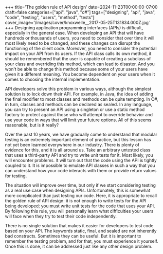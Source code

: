 +++
title='The golden rule of API design'
date=2024-11-23T00:00:00-07:00
draft=false
categories=["api", "java", "c#"]
tags=["designing", "api", "java", "code", "testing", "users", "method", "tests"]
cover_image='/images/cover/knoxwelle__2017-05-25T131834.000Z.jpg'
+++
Designing application programming interfaces (APIs) is difficult, especially in the general case. When developing an API that will have hundreds or thousands of users, you need to consider that over time it will most likely need to be changed, and these changes can disrupt the functioning of the client code. Moreover, you need to consider the potential impact on your API from its users. If the API class calls its own method, it should be remembered that the user is capable of creating a subclass of your class and overriding this method, which can lead to disaster. And you won't be able to change this method because some of your users have given it a different meaning. You become dependent on your users when it comes to choosing the internal implementation.

API developers solve this problem in various ways, although the simplest solution is to lock down their API. For example, in Java, the idea of adding the final modifier to most classes and methods can be quite tempting. In C#, in turn, classes and methods can be declared as sealed. In any language, you can try to present an API using a singleton or use a static method factory to protect against those who will attempt to override behavior and use your code in ways that will limit your future options. All of this seems reasonable, but is it really?

Over the past 10 years, we have gradually come to understand that modular testing is an extremely important element of practice, but this lesson has not yet been learned everywhere in our industry. There is plenty of evidence for this, and it is all around us. Take an arbitrary untested class that uses a third-party API and try to write unit tests for it. Most likely, you will encounter problems. It will turn out that the code using the API is tightly coupled to it. It is impossible to emulate API classes in such a way that you can understand how your code interacts with them or provide return values for testing.

The situation will improve over time, but only if we start considering testing as a real use case when designing APIs. Unfortunately, this is somewhat more complicated than just testing our code. Here, it is appropriate to recall the golden rule of API design: it is not enough to write tests for the API being developed; you must write unit tests for the code that uses your API. By following this rule, you will personally learn what difficulties your users will face when they try to test their code independently.

There is no single solution that makes it easier for developers to test code based on your API. The keywords static, final, and sealed are not inherently bad constructs. Sometimes they can be useful. But it is important to remember the testing problem, and for that, you must experience it yourself. Once this is done, it can be addressed just like any other design problem.